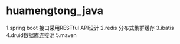 # huamengtong_java

1.spring boot 接口采用RESTful API设计
2.redis 分布式集群缓存
3.ibatis 
4.druid数据库连接池
5.maven





